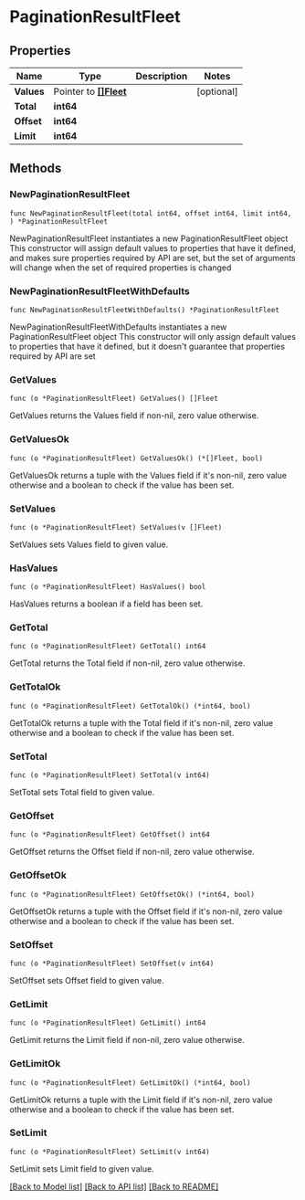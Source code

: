 # PaginationResultFleet

## Properties

Name | Type | Description | Notes
------------ | ------------- | ------------- | -------------
**Values** | Pointer to [**[]Fleet**](Fleet.md) |  | [optional] 
**Total** | **int64** |  | 
**Offset** | **int64** |  | 
**Limit** | **int64** |  | 

## Methods

### NewPaginationResultFleet

`func NewPaginationResultFleet(total int64, offset int64, limit int64, ) *PaginationResultFleet`

NewPaginationResultFleet instantiates a new PaginationResultFleet object
This constructor will assign default values to properties that have it defined,
and makes sure properties required by API are set, but the set of arguments
will change when the set of required properties is changed

### NewPaginationResultFleetWithDefaults

`func NewPaginationResultFleetWithDefaults() *PaginationResultFleet`

NewPaginationResultFleetWithDefaults instantiates a new PaginationResultFleet object
This constructor will only assign default values to properties that have it defined,
but it doesn't guarantee that properties required by API are set

### GetValues

`func (o *PaginationResultFleet) GetValues() []Fleet`

GetValues returns the Values field if non-nil, zero value otherwise.

### GetValuesOk

`func (o *PaginationResultFleet) GetValuesOk() (*[]Fleet, bool)`

GetValuesOk returns a tuple with the Values field if it's non-nil, zero value otherwise
and a boolean to check if the value has been set.

### SetValues

`func (o *PaginationResultFleet) SetValues(v []Fleet)`

SetValues sets Values field to given value.

### HasValues

`func (o *PaginationResultFleet) HasValues() bool`

HasValues returns a boolean if a field has been set.

### GetTotal

`func (o *PaginationResultFleet) GetTotal() int64`

GetTotal returns the Total field if non-nil, zero value otherwise.

### GetTotalOk

`func (o *PaginationResultFleet) GetTotalOk() (*int64, bool)`

GetTotalOk returns a tuple with the Total field if it's non-nil, zero value otherwise
and a boolean to check if the value has been set.

### SetTotal

`func (o *PaginationResultFleet) SetTotal(v int64)`

SetTotal sets Total field to given value.


### GetOffset

`func (o *PaginationResultFleet) GetOffset() int64`

GetOffset returns the Offset field if non-nil, zero value otherwise.

### GetOffsetOk

`func (o *PaginationResultFleet) GetOffsetOk() (*int64, bool)`

GetOffsetOk returns a tuple with the Offset field if it's non-nil, zero value otherwise
and a boolean to check if the value has been set.

### SetOffset

`func (o *PaginationResultFleet) SetOffset(v int64)`

SetOffset sets Offset field to given value.


### GetLimit

`func (o *PaginationResultFleet) GetLimit() int64`

GetLimit returns the Limit field if non-nil, zero value otherwise.

### GetLimitOk

`func (o *PaginationResultFleet) GetLimitOk() (*int64, bool)`

GetLimitOk returns a tuple with the Limit field if it's non-nil, zero value otherwise
and a boolean to check if the value has been set.

### SetLimit

`func (o *PaginationResultFleet) SetLimit(v int64)`

SetLimit sets Limit field to given value.



[[Back to Model list]](../README.md#documentation-for-models) [[Back to API list]](../README.md#documentation-for-api-endpoints) [[Back to README]](../README.md)


